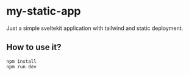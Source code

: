 # my-static-app

Just a simple sveltekit application with tailwind and static deployment.

## How to use it?

```shell
npm install
npm run dev
```
